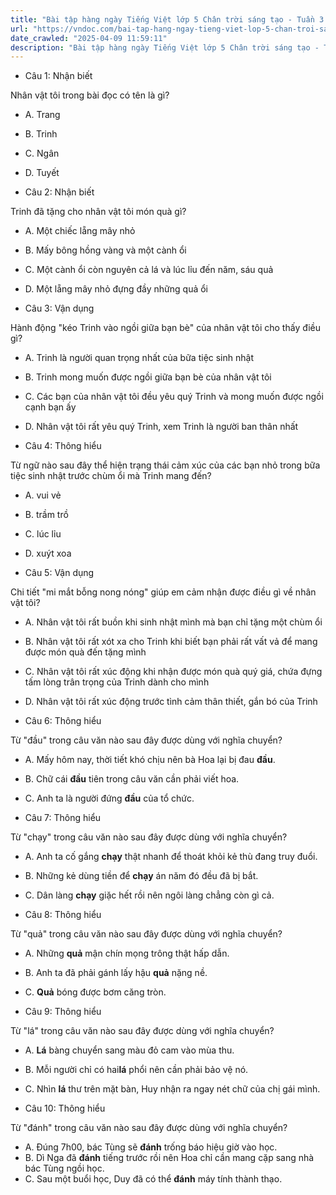 ```yaml
---
title: "Bài tập hàng ngày Tiếng Việt lớp 5 Chân trời sáng tạo - Tuần 3 - Thứ 2 gồm các câu hỏi tổng hợp nội dung Đọc hiểu văn bản và Luyện từ và câu được học ở Tuần 3 trong chương trình Tiếng Việt lớp 5 Tập 1 Chân trời sáng tạo."
url: "https://vndoc.com/bai-tap-hang-ngay-tieng-viet-lop-5-chan-troi-sang-tao-tuan-3-thu-2-327256"
date_crawled: "2025-04-09 11:59:11"
description: "Bài tập hàng ngày Tiếng Việt lớp 5 Chân trời sáng tạo - Tuần 3 - Thứ 2 gồm các câu hỏi tổng hợp nội dung Đọc hiểu văn bản và Luyện từ và câu được học ở Tuần 3 trong chương trình Tiếng Việt lớp 5 Tập 1 Chân trời sáng tạo."
---
```


* Câu 1:  Nhận biết

Nhân vật tôi trong bài đọc có tên là gì?

  * A. Trang 
  * B. Trinh 
  * C. Ngân 
  * D. Tuyết 



* Câu 2:  Nhận biết

Trinh đã tặng cho nhân vật tôi món quà gì?

  * A. Một chiếc lẵng mây nhỏ 
  * B. Mấy bông hồng vàng và một cành ổi 
  * C. Một cành ổi còn nguyên cả lá và lúc lỉu đến năm, sáu quả 
  * D. Một lẵng mây nhỏ đựng đầy những quả ổi 



* Câu 3:  Vận dụng

Hành động "kéo Trinh vào ngồi giữa bạn bè" của nhân vật tôi cho thấy điều gì?

  * A. Trinh là người quan trọng nhất của bữa tiệc sinh nhật 
  * B. Trinh mong muốn được ngồi giữa bạn bè của nhân vật tôi 
  * C. Các bạn của nhân vật tôi đều yêu quý Trinh và mong muốn được ngồi cạnh bạn ấy 
  * D. Nhân vật tôi rất yêu quý Trinh, xem Trinh là người ban thân nhất 



* Câu 4:  Thông hiểu

Từ ngữ nào sau đây thể hiện trạng thái cảm xúc của các bạn nhỏ trong bữa tiệc sinh nhật trước chùm ổi mà Trinh mang đến?

  * A. vui vẻ 
  * B. trầm trồ 
  * C. lúc lỉu 
  * D. xuýt xoa 



* Câu 5:  Vận dụng

Chi tiết "mi mắt bỗng nong nóng" giúp em cảm nhận được điều gì về nhân vật tôi?

  * A. Nhân vật tôi rất buồn khi sinh nhật mình mà bạn chỉ tặng một chùm ổi 
  * B. Nhân vật tôi rất xót xa cho Trinh khi biết bạn phải rất vất vả để mang được món quà đến tặng mình 
  * C. Nhân vật tôi rất xúc động khi nhận được món quà quý giá, chứa đựng tấm lòng trân trọng của Trinh dành cho mình 
  * D. Nhân vật tôi rất xúc động trước tình cảm thân thiết, gắn bó của Trinh 



* Câu 6:  Thông hiểu

Từ "đầu" trong câu văn nào sau đây được dùng với nghĩa chuyển?

  * A. Mấy hôm nay, thời tiết khó chịu nên bà Hoa lại bị đau **đầu**. 
  * B. Chữ cái **đầu** tiên trong câu văn cần phải viết hoa. 
  * C. Anh ta là người đứng **đầu** của tổ chức. 



* Câu 7:  Thông hiểu

Từ "chạy" trong câu văn nào sau đây được dùng với nghĩa chuyển?

  * A. Anh ta cố gắng **chạy** thật nhanh để thoát khỏi kẻ thù đang truy đuổi. 
  * B. Những kẻ dùng tiền để **chạy** án năm đó đều đã bị bắt. 
  * C. Dân làng **chạy** giặc hết rồi nên ngôi làng chẳng còn gì cả. 



* Câu 8:  Thông hiểu

Từ "quả" trong câu văn nào sau đây được dùng với nghĩa chuyển?

  * A. Những **quả** mận chín mọng trông thật hấp dẫn. 
  * B. Anh ta đã phải gánh lấy hậu **quả** nặng nề. 
  * C. **Quả** bóng được bơm căng tròn. 



* Câu 9:  Thông hiểu

Từ "lá" trong câu văn nào sau đây được dùng với nghĩa chuyển?

  * A. **Lá** bàng chuyển sang màu đỏ cam vào mùa thu. 
  * B. Mỗi người chỉ có hai**lá** phổi nên cần phải bảo vệ nó. 
  * C. Nhìn **lá** thư trên mặt bàn, Huy nhận ra ngay nét chữ của chị gái mình. 



* Câu 10:  Thông hiểu

Từ "đánh" trong câu văn nào sau đây được dùng với nghĩa chuyển?

  * A. Đúng 7h00, bác Tùng sẽ **đánh** trống báo hiệu giờ vào học. 
  * B. Dì Nga đã **đánh** tiếng trước rồi nên Hoa chỉ cần mang cặp sang nhà bác Tùng ngồi học. 
  * C. Sau một buổi học, Duy đã có thể **đánh** máy tính thành thạo. 


